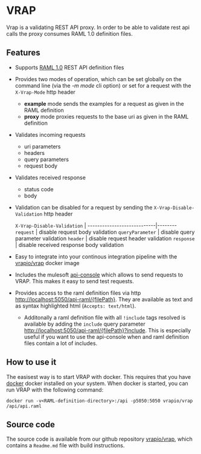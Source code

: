 # VRAP

Vrap is a validating REST API proxy. In order to be able to validate rest api calls the proxy consumes RAML 1.0 definition files.

## Features

- Supports [RAML 1.0](http://www.raml.org) REST API definition files 
- Provides two modes of operation, which can be set globally on the command line (via the *-m mode* cli option) or set for a request with the `X-Vrap-Mode` http header
    - **example** mode sends the examples for a request as given in the RAML definition
    - **proxy** mode proxies requests to the base uri as given in the RAML definition
 - Validates incoming requests
    - uri parameters
    - headers
    - query parameters
    - request body
 - Validates received response
    - status code
    - body
- Validation can be disabled for a request by sending the `X-Vrap-Disable-Validation` http header
    
    `X-Vrap-Disable-Validation` |
    ----------------------------|--------
    `request`                   | disable request body validation
    `queryParameter` 	        | disable query parameter validation
    `header`                    | disable request header validation
    `response`                  | disable received response body validation

- Easy to integrate into your continous integration pipeline with the [vrapio/vrap](https://hub.docker.com/r/vrapio/vrap/) docker image
- Includes the mulesoft [api-console](https://github.com/mulesoft/api-console) which allows to send requests to VRAP. This makes it easy to send test requests.
- Provides access to the raml definition files via http [http://localhost:5050/api-raml/{filePath}](http://localhost:5050/api-raml/). They are available as text and as syntax highlighted html (`Accepts: text/html`).
    - Additonally a raml definition file with all `!include` tags resolved is available by adding the `include` query parameter [http://localhost:5050/api-raml/{filePath}?include](http://localhost:5050/api-raml/1?include). This is especially useful if you want to use the api-console when and raml definition files contain a lot of includes.

## How to use it

The easisest way is to start VRAP with docker. This requires that you have [docker](https://www.docker.com/) docker installed on your system. When docker is started, you can run VRAP with the following command:

```
docker run -v<RAML-definition-directory>:/api -p5050:5050 vrapio/vrap /api/api.raml 
```

## Source code

The source code is available from our github repository [vrapio/vrap](https://github.com/vrapio/vrap/), which contains a `Readme.md` file with build instructions.
	
